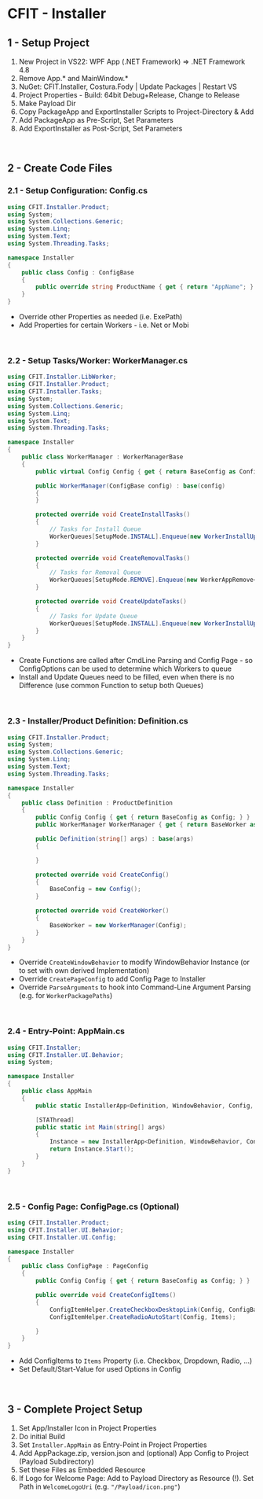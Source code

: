 # CFIT - Installer

## 1 - Setup Project

1. New Project in VS22: WPF App (.NET Framework) => .NET Framework 4.8
1. Remove App.* and MainWindow.*
1. NuGet: CFIT.Installer, Costura.Fody | Update Packages | Restart VS
1. Project Properties - Build: 64bit Debug+Release, Change to Release
1. Make Payload Dir
1. Copy PackageApp and ExportInstaller Scripts to Project-Directory & Add
1. Add PackageApp as Pre-Script, Set Parameters
1. Add ExportInstaller as Post-Script, Set Parameters

<br/>

## 2 - Create Code Files

### 2.1 - Setup Configuration: Config.cs

```csharp
using CFIT.Installer.Product;
using System;
using System.Collections.Generic;
using System.Linq;
using System.Text;
using System.Threading.Tasks;

namespace Installer
{
    public class Config : ConfigBase
    {
        public override string ProductName { get { return "AppName"; } }
    }
}
```

- Override other Properties as needed (i.e. ExePath)
- Add Properties for certain Workers - i.e. Net or Mobi

<br/>

### 2.2 - Setup Tasks/Worker: WorkerManager.cs

```csharp
using CFIT.Installer.LibWorker;
using CFIT.Installer.Product;
using CFIT.Installer.Tasks;
using System;
using System.Collections.Generic;
using System.Linq;
using System.Text;
using System.Threading.Tasks;

namespace Installer
{
    public class WorkerManager : WorkerManagerBase
    {
        public virtual Config Config { get { return BaseConfig as Config; } }

        public WorkerManager(ConfigBase config) : base(config)
        {
        }

        protected override void CreateInstallTasks()
        {
            // Tasks for Install Queue
            WorkerQueues[SetupMode.INSTALL].Enqueue(new WorkerInstallUpdate(Config));
        }

        protected override void CreateRemovalTasks()
        {
            // Tasks for Removal Queue
            WorkerQueues[SetupMode.REMOVE].Enqueue(new WorkerAppRemove<Config>(Config));
        }

        protected override void CreateUpdateTasks()
        {
            // Tasks for Update Queue
            WorkerQueues[SetupMode.INSTALL].Enqueue(new WorkerInstallUpdate(Config));
        }
    }
}
```

- Create Functions are called after CmdLine Parsing and Config Page - so ConfigOptions can be used to determine which Workers to queue
- Install and Update Queues need to be filled, even when there is no Difference (use common Function to setup both Queues)

<br/>

### 2.3 - Installer/Product Definition: Definition.cs

```csharp
using CFIT.Installer.Product;
using System;
using System.Collections.Generic;
using System.Linq;
using System.Text;
using System.Threading.Tasks;

namespace Installer
{
    public class Definition : ProductDefinition
    {
        public Config Config { get { return BaseConfig as Config; } }
        public WorkerManager WorkerManager { get { return BaseWorker as WorkerManager; } }

        public Definition(string[] args) : base(args)
        {

        }

        protected override void CreateConfig()
        {
            BaseConfig = new Config();
        }

        protected override void CreateWorker()
        {
            BaseWorker = new WorkerManager(Config);
        }
    }
}
```

- Override `CreateWindowBehavior` to modify WindowBehavior Instance (or to set with own derived Implementation)
- Override `CreatePageConfig` to add Config Page to Installer
- Override `ParseArguments` to hook into Command-Line Argument Parsing (e.g. for `WorkerPackagePaths`)

<br/>

### 2.4 - Entry-Point: AppMain.cs
```csharp
using CFIT.Installer;
using CFIT.Installer.UI.Behavior;
using System;

namespace Installer
{
    public class AppMain
    {
        public static InstallerApp<Definition, WindowBehavior, Config, WorkerManager> Instance { get; private set; }

        [STAThread]
        public static int Main(string[] args)
        {
            Instance = new InstallerApp<Definition, WindowBehavior, Config, WorkerManager>(new Definition(args));
            return Instance.Start();
        }
    }
}
```

<br/>

### 2.5 - Config Page: ConfigPage.cs (Optional)
```csharp
using CFIT.Installer.Product;
using CFIT.Installer.UI.Behavior;
using CFIT.Installer.UI.Config;

namespace Installer
{
    public class ConfigPage : PageConfig
    {
        public Config Config { get { return BaseConfig as Config; } }

        public override void CreateConfigItems()
        {
            ConfigItemHelper.CreateCheckboxDesktopLink(Config, ConfigBase.OptionDesktopLink, Items);
            ConfigItemHelper.CreateRadioAutoStart(Config, Items);

        }
    }
}
```

- Add ConfigItems to `Items` Property (i.e. Checkbox, Dropdown, Radio, ...)
- Set Default/Start-Value for used Options in Config

<br/>

## 3 - Complete Project Setup

1. Set App/Installer Icon in Project Properties
1. Do initial Build
1. Set `Installer.AppMain` as Entry-Point in Project Properties
1. Add AppPackage.zip, version.json and (optional) App Config to Project (Payload Subdirectory)
1. Set these Files as Embedded Resource
1. If Logo for Welcome Page: Add to Payload Directory as Resource (!). Set Path in `WelcomeLogoUri` (e.g. `"/Payload/icon.png"`)

<br/>